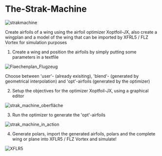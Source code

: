 # The-Strak-Machine
![strakmachine](https://user-images.githubusercontent.com/60029799/179913438-ba2bf8c3-86df-4d29-be9b-aeb2b0610291.png)

Create airfoils of a wing using the airfoil optimizer Xoptfoil-JX, also create a wingplan and a model of the wing that can be imported by XFRL5 / FLZ Vortex for simulation purposes


1. Create a wing and position the airfoils by simply putting some parameters in a textfile

![Flaechenplan_Flugzeug](https://user-images.githubusercontent.com/60029799/180145786-1cf02b6a-3f07-4054-bdd2-abbdeb6bb6be.png)

Choose between 'user'- (already exisiting), 'blend'- (generated by geometrical interpolation) and 'opt'-airfoils (generated by the optimizer)


2. Setup the objectives for the optimizer Xoptfoil-JX, using a graphical editor

![strak_machine_oberfläche](https://user-images.githubusercontent.com/60029799/180147263-402de4a0-1c00-4db0-aeea-ebca702c23ea.png)


3. Run the optimizer to generate the 'opt'-airfoils

![strak_machine_in_action](https://user-images.githubusercontent.com/60029799/180147573-385c3e1b-773a-469c-a2d1-91e443ffe3e5.PNG)


4. Generate polars, import the generated airfoils, polars and the complete wing or plane into XFLR5 /  FLZ Vortex and simulate!

![XFLR5](https://user-images.githubusercontent.com/60029799/180147922-6c2eefbc-c947-4aa1-9e20-87a5da9d852f.png)
